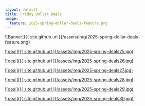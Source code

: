 ```yaml
---
layout: default
title: Friday Dollar Deals
image:
  feature: 2025-spring-dollar-deals-feature.png
---
```

![Banner]({{ site.github.url }}/assets/img/2025-spring-dollar-deals-feature.png)

[![deal]({{ site.github.url }}/assets/img/2025-spring-deals25.jpg)]()

[![deal]({{ site.github.url }}/assets/img/2025-spring-deals26.jpg)]()

[![deal]({{ site.github.url }}/assets/img/2025-spring-deals27.jpg)]()

[![deal]({{ site.github.url }}/assets/img/2025-spring-deals28.jpg)]()

[![deal]({{ site.github.url }}/assets/img/2025-spring-deals29.jpg)]()

[![deal]({{ site.github.url }}/assets/img/2025-spring-deals30.jpg)]()